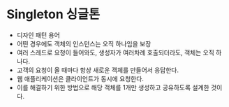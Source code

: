 # Singleton 싱글톤

- 디자인 패턴 용어
- 어떤 경우에도 객체의 인스턴스는 오직 하나임을 보장
- 여러 스레드로 요청이 들어와도, 생성자가 여러차례 호출되더라도, 객체는 오직 하나다.
- 고객의 요청이 올 때마다 항상 새로운 객체를 만들어서 응답한다.
- 웹 애플리케이션은 클라이언트가 동시에 요청한다.
- 이를 해결하기 위한 방법으로 해당 객체를 1개만 생성하고 공유하도록 설계한 것이다.
  
<br><br>
